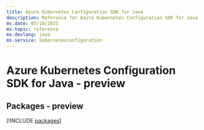 ```yaml
---
title: Azure Kubernetes Configuration SDK for Java
description: Reference for Azure Kubernetes Configuration SDK for Java
ms.date: 07/10/2025
ms.topic: reference
ms.devlang: java
ms.service: kubernetesconfiguration
---
```

# Azure Kubernetes Configuration SDK for Java - preview
## Packages - preview
[!INCLUDE [packages](kubernetes-configuration-index.md)]